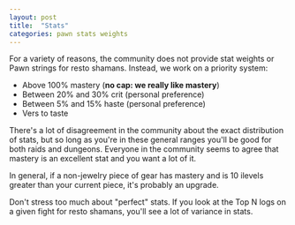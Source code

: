 ```yaml
---
layout: post
title:  "Stats"
categories: pawn stats weights
---
```


For a variety of reasons, the community does not provide stat weights or Pawn strings for resto shamans. Instead, we work on a priority system:

- Above 100% mastery (**no cap: we really like mastery**)
- Between 20% and 30% crit (personal preference)
- Between 5% and 15% haste (personal preference)
- Vers to taste

There's a lot of disagreement in the community about the exact distribution of stats, but so long as you're in these general ranges you'll be good for both raids and dungeons. Everyone in the community seems to agree that mastery is an excellent stat and you want a lot of it.

In general, if a non-jewelry piece of gear has mastery and is 10 ilevels greater than your current piece, it's probably an upgrade.

Don't stress too much about "perfect" stats. If you look at the Top N logs on a given fight for resto shamans, you'll see a lot of variance in stats.
